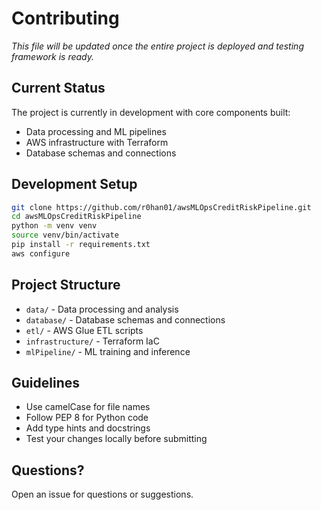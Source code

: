 # Contributing

*This file will be updated once the entire project is deployed and testing framework is ready.*

## Current Status

The project is currently in development with core components built:
- Data processing and ML pipelines
- AWS infrastructure with Terraform
- Database schemas and connections

## Development Setup

```bash
git clone https://github.com/r0han01/awsMLOpsCreditRiskPipeline.git
cd awsMLOpsCreditRiskPipeline
python -m venv venv
source venv/bin/activate
pip install -r requirements.txt
aws configure
```

## Project Structure

- `data/` - Data processing and analysis
- `database/` - Database schemas and connections  
- `etl/` - AWS Glue ETL scripts
- `infrastructure/` - Terraform IaC
- `mlPipeline/` - ML training and inference

## Guidelines

- Use camelCase for file names
- Follow PEP 8 for Python code
- Add type hints and docstrings
- Test your changes locally before submitting

## Questions?

Open an issue for questions or suggestions.
